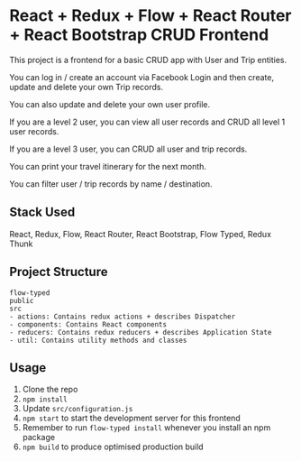 # React + Redux + Flow + React Router + React Bootstrap CRUD Frontend

This project is a frontend for a basic CRUD app with User and Trip entities.

You can log in / create an account via Facebook Login and then create, update and delete your own Trip records.

You can also update and delete your own user profile.

If you are a level 2 user, you can view all user records and CRUD all level 1 user records.

If you are a level 3 user, you can CRUD all user and trip records.

You can print your travel itinerary for the next month.

You can filter user / trip records by name / destination.

## Stack Used

React, Redux, Flow, React Router, React Bootstrap, Flow Typed, Redux Thunk

## Project Structure

```
flow-typed
public
src
- actions: Contains redux actions + describes Dispatcher
- components: Contains React components
- reducers: Contains redux reducers + describes Application State
- util: Contains utility methods and classes
```

## Usage

1. Clone the repo
2. `npm install`
3. Update `src/configuration.js`
4. `npm start` to start the development server for this frontend
5. Remember to run `flow-typed install` whenever you install an npm package
6. `npm build` to produce optimised production build
